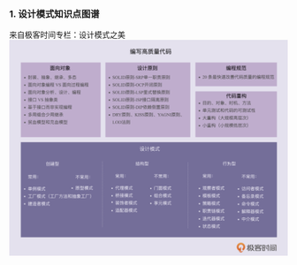 ### 1. 设计模式知识点图谱
来自极客时间专栏：设计模式之美
![设计模式知识点图谱](https://raw.githubusercontent.com/wubuwei/backend_image/master/设计模式.png)  